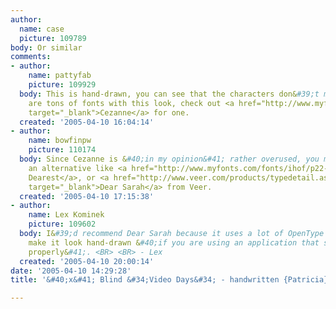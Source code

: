 ```yaml
---
author:
  name: case
  picture: 109789
body: Or similar
comments:
- author:
    name: pattyfab
    picture: 109929
  body: This is hand-drawn, you can see that the characters don&#39;t match. There
    are tons of fonts with this look, check out <a href="http://www.myfonts.com/fonts/p22/cezanne-regular/"
    target="_blank">Cezanne</a> for one.
  created: '2005-04-10 16:04:14'
- author:
    name: bowfinpw
    picture: 110174
  body: Since Cezanne is &#40;in my opinion&#41; rather overused, you might consider
    an alternative like <a href="http://www.myfonts.com/fonts/ihof/p22-dearest/" target="_blank">P22
    Dearest</a>, or <a href="http://www.veer.com/products/typedetail.aspx?image=UMT0000104"
    target="_blank">Dear Sarah</a> from Veer.
  created: '2005-04-10 17:15:38'
- author:
    name: Lex Kominek
    picture: 109602
  body: I&#39;d recommend Dear Sarah because it uses a lot of OpenType features that
    make it look hand-drawn &#40;if you are using an application that supports OpenType
    properly&#41;. <BR> <BR> - Lex
  created: '2005-04-10 20:00:14'
date: '2005-04-10 14:29:28'
title: '&#40;x&#41; Blind &#34;Video Days&#34; - handwritten {Patricia}'

---
```

